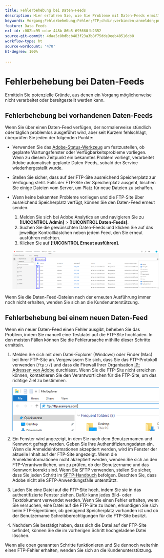 ```yaml
---
title: Fehlerbehebung bei Daten-Feeds
description: Hier erfahren Sie, wie Sie Probleme mit Daten-Feeds ermitteln und beheben können.
keywords: Vorgang;Fehlerbehebung;Fehler;FTP;chdir;verbinden;anmelden;put
feature: Data Feeds
exl-id: c082bc95-cdae-448b-86b5-695660fb2352
source-git-commit: 4daa5c8bdbcb483f23a3b8f75dde9eeb48516db8
workflow-type: ht
source-wordcount: '470'
ht-degree: 100%

---
```


# Fehlerbehebung bei Daten-Feeds

Ermitteln Sie potenzielle Gründe, aus denen ein Vorgang möglicherweise nicht verarbeitet oder bereitgestellt werden kann.

## Fehlerbehebung bei vorhandenen Daten-Feeds

Wenn Sie über einen Daten-Feed verfügen, der normalerweise stündlich oder täglich problemlos ausgeführt wird, aber seit Kurzem fehlschlägt, überprüfen Sie jeden der folgenden Punkte:

* Verwenden Sie das [Adobe-Status-Werkzeug](https://status.adobe.com/de/experience_cloud) um festzustellen, ob geplante Wartungsfenster oder Verfügbarkeitsprobleme vorliegen. Wenn zu diesem Zeitpunkt ein bekanntes Problem vorliegt, verarbeitet Adobe automatisch geplante Daten-Feeds, sobald der Service wiederhergestellt wurde.
* Stellen Sie sicher, dass auf der FTP-Site ausreichend Speicherplatz zur Verfügung steht. Falls der FTP-Site der Speicherplatz ausgeht, löschen Sie einige Dateien vom Server, um Platz für neue Dateien zu schaffen.
* Wenn keine bekannten Probleme vorliegen und die FTP-Site über ausreichend Speicherplatz verfügt, können Sie den Daten-Feed erneut senden.

   1. Melden Sie sich bei Adobe Analytics an und navigieren Sie zu **[!UICONTROL Admin]** > **[!UICONTROL Daten-Feeds]**.
   2. Suchen Sie die gewünschten Daten-Feeds und klicken Sie auf das jeweilige Kontrollkästchen neben jedem Feed, den Sie erneut ausführen möchten.
   3. Klicken Sie auf **[!UICONTROL Erneut ausführen]**.

   ![Erneut ausführen](assets/rerun.png)

Wenn Sie die Daten-Feed-Dateien nach der erneuten Ausführung immer noch nicht erhalten, wenden Sie sich an die Kundenunterstützung.

## Fehlerbehebung bei einem neuen Daten-Feed

Wenn ein neuer Daten-Feed einen Fehler ausgibt, beheben Sie das Problem, indem Sie manuell eine Testdatei auf die FTP-Site hochladen. In den meisten Fällen können Sie die Fehlerursache mithilfe dieser Schritte ermitteln.

1. Melden Sie sich mit dem Datei-Explorer (Windows) oder Finder (Mac) bei Ihrer FTP-Site an. Vergewissern Sie sich, dass Sie das FTP-Protokoll verwenden (`ftp://`) und dass die Firewall Ihrer Organisation [IP-Adressen von Adobe](/help/technotes/ip-addresses.md) durchlässt. Wenn Sie die FTP-Site nicht erreichen können, kontaktieren Sie den Verantwortlichen für die FTP-Site, um das richtige Ziel zu bestimmen.

   ![Datei-Explorer](assets/file_explorer.png)

2. Ein Fenster wird angezeigt, in dem Sie nach dem Benutzernamen und Kennwort gefragt werden. Geben Sie Ihre Authentifizierungsdaten ein. Wenn die Anmeldeinformationen akzeptiert werden, wird im Fenster der aktuelle Inhalt auf der FTP-Site angezeigt. Wenn die Anmeldeinformationen nicht akzeptiert werden, wenden Sie sich an den FTP-Verantwortlichen, um zu prüfen, ob der Benutzername und das Kennwort korrekt sind. Wenn Sie SFTP verwenden, stellen Sie sicher, dass Sie jeden Schritt im [SFTP-Handbuch](../ftp-and-sftp/c-sftp/ftp-sftp.md) befolgen. Beachten Sie, dass Adobe nicht alle SFTP-Anwendungsfälle unterstützt.
3. Laden Sie eine Datei auf die FTP-Site hoch, indem Sie sie in das authentifizierte Fenster ziehen. Dafür kann jedes Bild- oder Textdokument verwendet werden. Wenn Sie einen Fehler erhalten, wenn Sie versuchen, eine Datei auf die FTP-Site zu laden, erkundigen Sie sich beim FTP-Eigentümer, ob genügend Speicherplatz vorhanden ist und ob der Benutzername Schreibberechtigungen für die FTP-Site besitzt.
4. Nachdem Sie bestätigt haben, dass sich die Datei auf der FTP-Site befindet, können Sie die im vorherigen Schritt hochgeladene Datei löschen.

Wenn alle oben genannten Schritte funktionieren und Sie dennoch weiterhin einen FTP-Fehler erhalten, wenden Sie sich an die Kundenunterstützung.
